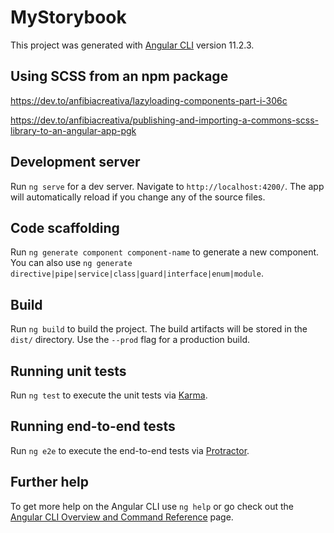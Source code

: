 # MyStorybook

This project was generated with [Angular CLI](https://github.com/angular/angular-cli) version 11.2.3.

## Using SCSS from an npm package
https://dev.to/anfibiacreativa/lazyloading-components-part-i-306c

https://dev.to/anfibiacreativa/publishing-and-importing-a-commons-scss-library-to-an-angular-app-pgk

## Development server

Run `ng serve` for a dev server. Navigate to `http://localhost:4200/`. The app will automatically reload if you change any of the source files.

## Code scaffolding

Run `ng generate component component-name` to generate a new component. You can also use `ng generate directive|pipe|service|class|guard|interface|enum|module`.

## Build

Run `ng build` to build the project. The build artifacts will be stored in the `dist/` directory. Use the `--prod` flag for a production build.

## Running unit tests

Run `ng test` to execute the unit tests via [Karma](https://karma-runner.github.io).

## Running end-to-end tests

Run `ng e2e` to execute the end-to-end tests via [Protractor](http://www.protractortest.org/).

## Further help

To get more help on the Angular CLI use `ng help` or go check out the [Angular CLI Overview and Command Reference](https://angular.io/cli) page.
